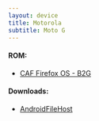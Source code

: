 ```yaml
---
layout: device
title: Motorola
subtitle: Moto G
---
```


#### ROM:

- [CAF Firefox OS - B2G](/devices/falcon/FirefoxOS)

#### Downloads:

- [AndroidFileHost](https://www.androidfilehost.com/?w=files&flid=89694)

